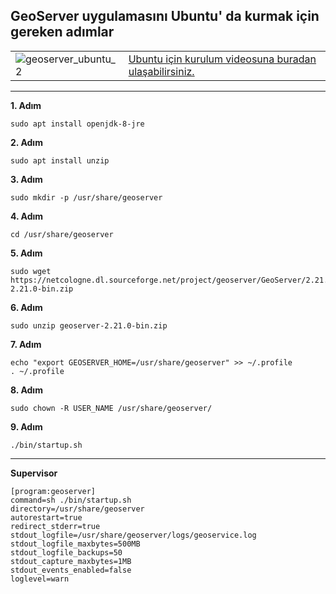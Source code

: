 ## GeoServer uygulamasını Ubuntu' da kurmak için gereken adımlar

|  | |
|-----------|-------------|
| ![geoserver_ubuntu_2](https://user-images.githubusercontent.com/95212909/177167924-a93c12df-4f73-49c6-85e9-f016a8e49e6b.png) | [Ubuntu için kurulum videosuna buradan ulaşabilirsiniz.](https://www.youtube.com/watch?v=ct4HVvTLoKA) |



-----


<b>1. Adım</b>
```
sudo apt install openjdk-8-jre
```
<b>2. Adım</b>
```
sudo apt install unzip
```
<b>3. Adım</b>
```
sudo mkdir -p /usr/share/geoserver
```
<b>4. Adım</b>
```
cd /usr/share/geoserver
```
<b>5. Adım</b>
```
sudo wget https://netcologne.dl.sourceforge.net/project/geoserver/GeoServer/2.21.0/geoserver-2.21.0-bin.zip
```
<b>6. Adım</b>
```
sudo unzip geoserver-2.21.0-bin.zip
```
<b>7. Adım</b>
```
echo "export GEOSERVER_HOME=/usr/share/geoserver" >> ~/.profile
. ~/.profile
```
<b>8. Adım</b>
```
sudo chown -R USER_NAME /usr/share/geoserver/
```
<b>9. Adım</b>
```
./bin/startup.sh
```
-----------
<b>Supervisor</b>
```
[program:geoserver]
command=sh ./bin/startup.sh
directory=/usr/share/geoserver
autorestart=true
redirect_stderr=true
stdout_logfile=/usr/share/geoserver/logs/geoservice.log
stdout_logfile_maxbytes=500MB
stdout_logfile_backups=50
stdout_capture_maxbytes=1MB
stdout_events_enabled=false
loglevel=warn
```
